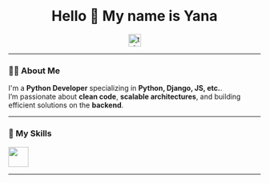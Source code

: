 <br clear="both">

<h1 align="center">Hello 👋 My name is Yana</h1>

<div align="center">
  <a href="https://t.me/xw1yana" target="_blank">
    <img src="https://img.shields.io/static/v1?message=Telegram&logo=telegram&label=&color=2CA5E0&logoColor=white&labelColor=&style=for-the-badge" height="25" alt="telegram logo" />
  </a>
</div>

---

### 👨‍💻 About Me

I'm a **Python Developer** specializing in **Python, Django, JS, etc.**.  
I’m passionate about **clean code**, **scalable architectures**, and building efficient solutions on the **backend**.

---

### 🧠 My Skills

<div align="left">
  <img src="https://skillicons.dev/icons?i=python,django,html,css,js,beautifulsoup,mariadb,mongodb,selenium,postman,docker,vagrant" height="40" />
</div>

---
